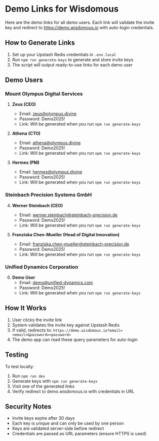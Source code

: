 # Demo Links for Wisdomous

Here are the demo links for all demo users. Each link will validate the invite key and redirect to https://demo.wisdomous.io with auto-login credentials.

## How to Generate Links

1. Set up your Upstash Redis credentials in `.env.local`
2. Run `npm run generate-keys` to generate and store invite keys
3. The script will output ready-to-use links for each demo user

## Demo Users

### Mount Olympus Digital Services

1. **Zeus (CEO)**
   - Email: zeus@olympus.divine
   - Password: Demo2025!
   - Link: Will be generated when you run `npm run generate-keys`

2. **Athena (CTO)**
   - Email: athena@olympus.divine
   - Password: Demo2025!
   - Link: Will be generated when you run `npm run generate-keys`

3. **Hermes (PM)**
   - Email: hermes@olympus.divine
   - Password: Demo2025!
   - Link: Will be generated when you run `npm run generate-keys`

### Steinbach Precision Systems GmbH

4. **Werner Steinbach (CEO)**
   - Email: werner.steinbach@steinbach-precision.de
   - Password: Demo2025!
   - Link: Will be generated when you run `npm run generate-keys`

5. **Franziska Chen-Mueller (Head of Digital Innovation)**
   - Email: franziska.chen-mueller@steinbach-precision.de
   - Password: Demo2025!
   - Link: Will be generated when you run `npm run generate-keys`

### Unified Dynamics Corporation

6. **Demo User**
   - Email: demo@unified-dynamics.com
   - Password: Demo2025!
   - Link: Will be generated when you run `npm run generate-keys`

## How It Works

1. User clicks the invite link
2. System validates the invite key against Upstash Redis
3. If valid, redirects to: `https://demo.wisdomous.io?email=<email>&password=<password>`
4. The demo app can read these query parameters for auto-login

## Testing

To test locally:
1. Run `npm run dev`
2. Generate keys with `npm run generate-keys`
3. Visit one of the generated links
4. Verify redirect to demo.wisdomous.io with credentials in URL

## Security Notes

- Invite keys expire after 30 days
- Each key is unique and can only be used by one person
- Keys are validated server-side before redirect
- Credentials are passed as URL parameters (ensure HTTPS is used)